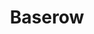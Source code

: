 ---
title: "Baserow"
publishedAt: 2024-09-29
description: "A no-code platform for building databases in an excel-like web interface. Essentially an open source alternative to Airtable."
slug: "baserow"
url: "https://baserow.io/"
---